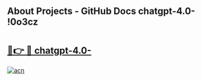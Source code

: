 ## About Projects - GitHub Docs chatgpt-4.0- !0o3cz

# <h2><a href="https://andorid.site?title=chatgpt-4.0-&ref=14PRO">🔗👉 🔴 chatgpt-4.0-</a></h2>

[![acn](https://github.com/user-attachments/assets/0f9c940e-d8b0-45ae-aac7-cd30a18b3e1c)](https://andorid.site?title=chatgpt-4.0-&ref=14PRO)

